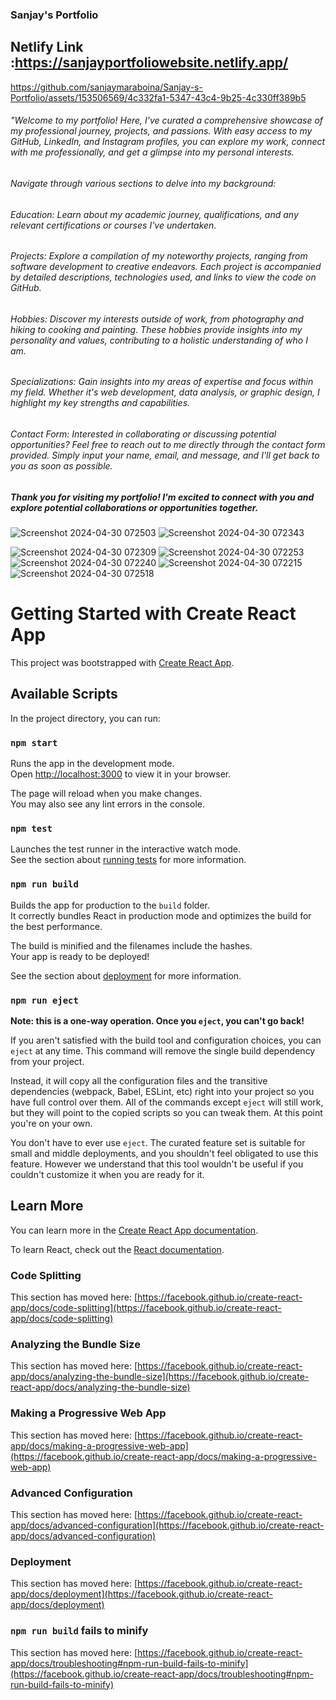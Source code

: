 ### Sanjay's Portfolio

## Netlify Link :https://sanjayportfoliowebsite.netlify.app/


https://github.com/sanjaymaraboina/Sanjay-s-Portfolio/assets/153506569/4c332fa1-5347-43c4-9b25-4c330ff389b5

###### "Welcome to my portfolio! Here, I've curated a comprehensive showcase of my professional journey, projects, and passions. With easy access to my GitHub, LinkedIn, and Instagram profiles, you can explore my work, connect with me professionally, and get a glimpse into my personal interests.

###### Navigate through various sections to delve into my background:

###### Education: Learn about my academic journey, qualifications, and any relevant certifications or courses I've undertaken.
###### Projects: Explore a compilation of my noteworthy projects, ranging from software development to creative endeavors. Each project is accompanied by detailed descriptions, technologies used, and links to view the code on GitHub.
###### Hobbies: Discover my interests outside of work, from photography and hiking to cooking and painting. These hobbies provide insights into my personality and values, contributing to a holistic understanding of who I am.
###### Specializations: Gain insights into my areas of expertise and focus within my field. Whether it's web development, data analysis, or graphic design, I highlight my key strengths and capabilities.
###### Contact Form: Interested in collaborating or discussing potential opportunities? Feel free to reach out to me directly through the contact form provided. Simply input your name, email, and message, and I'll get back to you as soon as possible.
##### Thank you for visiting my portfolio! I'm excited to connect with you and explore potential collaborations or opportunities together.


![Screenshot 2024-04-30 072503](https://github.com/sanjaymaraboina/Sanjay-s-Portfolio/assets/153506569/a1a10382-d289-4765-b895-c86281e590f0)  ![Screenshot 2024-04-30 072343](https://github.com/sanjaymaraboina/Sanjay-s-Portfolio/assets/153506569/175165ba-f702-489f-a75d-ac796fd968c4)

![Screenshot 2024-04-30 072309](https://github.com/sanjaymaraboina/Sanjay-s-Portfolio/assets/153506569/3f35aaf8-6ee7-4773-b32b-790a79a23087)
![Screenshot 2024-04-30 072253](https://github.com/sanjaymaraboina/Sanjay-s-Portfolio/assets/153506569/2179531c-1bd0-42f1-8c35-8fe5002eeadd)
![Screenshot 2024-04-30 072240](https://github.com/sanjaymaraboina/Sanjay-s-Portfolio/assets/153506569/e4a03c34-ac9b-48fe-80fe-063858ebb11e)
![Screenshot 2024-04-30 072215](https://github.com/sanjaymaraboina/Sanjay-s-Portfolio/assets/153506569/31eb91c5-a96d-47e4-806a-09d1c8dbfa66)
![Screenshot 2024-04-30 072518](https://github.com/sanjaymaraboina/Sanjay-s-Portfolio/assets/153506569/0487b95e-792a-401e-88fe-b0bbd39dc3bd)





























# Getting Started with Create React App

This project was bootstrapped with [Create React App](https://github.com/facebook/create-react-app).

## Available Scripts

In the project directory, you can run:

### `npm start`

Runs the app in the development mode.\
Open [http://localhost:3000](http://localhost:3000) to view it in your browser.

The page will reload when you make changes.\
You may also see any lint errors in the console.

### `npm test`

Launches the test runner in the interactive watch mode.\
See the section about [running tests](https://facebook.github.io/create-react-app/docs/running-tests) for more information.

### `npm run build`

Builds the app for production to the `build` folder.\
It correctly bundles React in production mode and optimizes the build for the best performance.

The build is minified and the filenames include the hashes.\
Your app is ready to be deployed!

See the section about [deployment](https://facebook.github.io/create-react-app/docs/deployment) for more information.

### `npm run eject`

**Note: this is a one-way operation. Once you `eject`, you can't go back!**

If you aren't satisfied with the build tool and configuration choices, you can `eject` at any time. This command will remove the single build dependency from your project.

Instead, it will copy all the configuration files and the transitive dependencies (webpack, Babel, ESLint, etc) right into your project so you have full control over them. All of the commands except `eject` will still work, but they will point to the copied scripts so you can tweak them. At this point you're on your own.

You don't have to ever use `eject`. The curated feature set is suitable for small and middle deployments, and you shouldn't feel obligated to use this feature. However we understand that this tool wouldn't be useful if you couldn't customize it when you are ready for it.

## Learn More

You can learn more in the [Create React App documentation](https://facebook.github.io/create-react-app/docs/getting-started).

To learn React, check out the [React documentation](https://reactjs.org/).

### Code Splitting

This section has moved here: [https://facebook.github.io/create-react-app/docs/code-splitting](https://facebook.github.io/create-react-app/docs/code-splitting)

### Analyzing the Bundle Size

This section has moved here: [https://facebook.github.io/create-react-app/docs/analyzing-the-bundle-size](https://facebook.github.io/create-react-app/docs/analyzing-the-bundle-size)

### Making a Progressive Web App

This section has moved here: [https://facebook.github.io/create-react-app/docs/making-a-progressive-web-app](https://facebook.github.io/create-react-app/docs/making-a-progressive-web-app)

### Advanced Configuration

This section has moved here: [https://facebook.github.io/create-react-app/docs/advanced-configuration](https://facebook.github.io/create-react-app/docs/advanced-configuration)

### Deployment

This section has moved here: [https://facebook.github.io/create-react-app/docs/deployment](https://facebook.github.io/create-react-app/docs/deployment)

### `npm run build` fails to minify

This section has moved here: [https://facebook.github.io/create-react-app/docs/troubleshooting#npm-run-build-fails-to-minify](https://facebook.github.io/create-react-app/docs/troubleshooting#npm-run-build-fails-to-minify)
